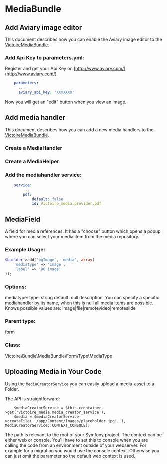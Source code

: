 # MediaBundle
## Add Aviary image editor

This document describes how you can enable the Aviary image editor to the [VictoireMediaBundle][VictoireMediaBundle].

### Add Api Key to parameters.yml:

Register and get your Api Key on [http://www.aviary.com/](http://www.aviary.com/)

```yaml
    parameters:
      ...
      aviary_api_key: 'XXXXXXX'

```

Now you will get an "edit" button when you view an image.

[VictoireMediaBundle]: https://github.com/Victoire/VictoireMediaBundle "VictoireMediaBundle"

## Add media handler

This document describes how you can add a new media handlers to the [VictoireMediaBundle][VictoireMediaBundle].

### Create a MediaHandler

### Create a MediaHelper

### Add the mediahandler service:

```yaml
    service:
        ...
        pdf:
            default: false
            id: Victoire_media.provider.pdf

```

[VictoireMediaBundle]: https://github.com/Victoire/VictoireMediaBundle "VictoireMediaBundle"

## MediaField

A field for media references. It has a "choose" button which opens a popup where you can select your media item from the media repository.

### Example Usage:

```php
$builder->add('ogImage', 'media', array(
    'mediatype' => 'image',
    'label' => 'OG image'
));
```

### Options:

mediatype:
    type: string
    default: null
    description:
        You can specify a specific mediahandler by its name, when this is null all media items are possible.
        Knows possible values are: image|file|remotevideo|remoteslide

### Parent type:

form

### Class:

Victoire\Bundle\MediaBundle\Form\Type\MediaType

## Uploading Media in Your Code

Using the ```MediaCreatorService``` you can easily upload a media-asset to a Folder.

The API is straightforward:

```
    $mediaCreatorService = $this->container->get('Victoire_media.media_creator_service');
    $media = $mediaCreatorService->createFile('./app/Content/Images/placeholder.jpg', 1, MediaCreatorService::CONTEXT_CONSOLE);
```

The path is relevant to the root of your Symfony project. The context can be either web or console.
You'll have to set this to console when you are calling the code from an environment outside of your webserver.
For example for a migration you would use the console context. Otherwise you can just omit the parameter
so the default web context is used.
